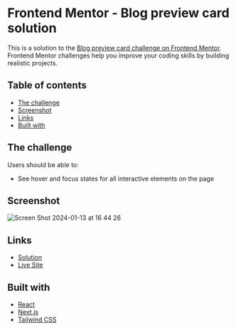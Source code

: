 # Frontend Mentor - Blog preview card solution

This is a solution to the [Blog preview card challenge on Frontend Mentor](https://www.frontendmentor.io/challenges/blog-preview-card-ckPaj01IcS). Frontend Mentor challenges help you improve your coding skills by building realistic projects.

## Table of contents

- [The challenge](#the-challenge)
- [Screenshot](#screenshot)
- [Links](#links)
- [Built with](#built-with)

## The challenge

Users should be able to:

- See hover and focus states for all interactive elements on the page

## Screenshot

![Screen Shot 2024-01-13 at 16 44 26](https://github.com/palmeiroerick/blog-preview-card/assets/148393698/5546560d-92cd-489c-9f5f-915b64c35174)

## Links

- [Solution](https://github.com/palmeiroerick/blog-preview-card)
- [Live Site](https://blog-preview-card-mauve.vercel.app/)

## Built with

- [React](https://reactjs.org/)
- [Next.js](https://nextjs.org/)
- [Tailwind CSS](https://tailwindcss.com/)
